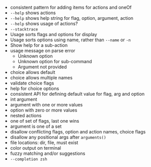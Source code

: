 - consistent pattern for adding items for actions and oneOf
- `--help` shows actions
- `--help` shows help string for flag, option, argument, action 
- `--help` shows usage of actions? 
- `--stacktrace`
- Usage sorts flags and options for display
- Usage sorts options using name, rather than `--name` or `-n`
- Show help for a sub-action
- usage message on parse error
  - Unknown option
  - Unknown option for sub-command
  - Argument not provided
- choice allows default
- choice allows multiple names
- validate choice flags
- help for choice options
- consistent API for defining default value for flag, arg and option 
- int argument
- argument with one or more values
- option with zero or more values
- nested actions
- one of set of flags, last one wins
- argument is one of a set
- disallow conflicting flags, option and action names, choice flags
- disallow any positional args after `arguments()`
- file locations: dir, file, must exist
- color output on terminal
- fuzzy matching and/or suggestions
- `--completion zsh`
